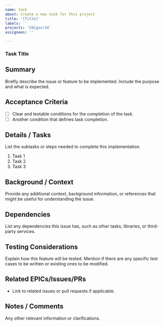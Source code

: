```yaml
---
name: task
about: Create a new task for this project
title: '[Title]'
labels: ''
projects: 'CDCgov/34'
assignees: ''

---
```


### Task Title

## Summary
Briefly describe the issue or feature to be implemented. Include the purpose and what is expected.

## Acceptance Criteria
- [ ] Clear and testable conditions for the completion of the task.
- [ ] Another condition that defines task completion.

## Details / Tasks
List the subtasks or steps needed to complete this implementation.

1. Task 1
2. Task 2
3. Task 3

## Background / Context
Provide any additional context, background information, or references that might be useful for understanding the issue.

## Dependencies
List any dependencies this issue has, such as other tasks, libraries, or third-party services.

## Testing Considerations
Explain how this feature will be tested. Mention if there are any specific test cases to be written or existing ones to be modified.

## Related EPICs/Issues/PRs
- Link to related issues or pull requests if applicable.

## Notes / Comments
Any other relevant information or clarifications.
